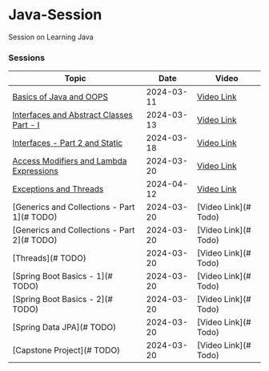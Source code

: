 # Java-Session
Session on Learning Java

### Sessions
| Topic                    | Date       | Video           |
|--------------------------|------------|-----------------|
| [Basics of Java and OOPS](https://github.com/khekrn/Java-Session/blob/main/lesson-1/notes/Notes.md)  | 2024-03-11 | [Video Link](https://drive.google.com/file/d/1fJ_YJqDxz5YnPBc1lfVf-rE7ukSOf79a/view?usp=sharing) |
| [Interfaces and Abstract Classes Part - I](https://github.com/khekrn/Java-Session/blob/main/lesson-2/notes/Notes.md)  | 2024-03-13 | [Video Link](https://drive.google.com/file/d/1sggrVnQdTw89S26YppQMn1HWaihEklg2/view?usp=sharing) |
| [Interfaces - Part 2 and Static](https://github.com/khekrn/Java-Session/blob/main/lesson-3/notes/Notes.md)  | 2024-03-18 | [Video Link](https://drive.google.com/file/d/1PrpEBxO2d0dv6z75VN_v3W17esAklpHI/view?usp=sharing) |
| [Access Modifiers and Lambda Expressions](https://github.com/khekrn/Java-Session/blob/main/lesson-4/notes/Notes.md)  | 2024-03-20 | [Video Link](https://drive.google.com/file/d/1QZEHJC8J5Wb92tOzy1os5mHZlSDMi6nG/view?usp=drive_link) |
| [Exceptions and Threads](https://github.com/khekrn/Java-Session/blob/main/lesson-5/notes/Notes.md)  | 2024-04-12 | [Video Link](https://drive.google.com/file/d/1glJ_eiMpVtztxB2cc_Dd4rbYCN2_9U8b/view?usp=sharing) |
| [Generics and Collections - Part 1](# TODO)  | 2024-03-20 | [Video Link](# Todo) |
| [Generics and Collections - Part 2](# TODO)  | 2024-03-20 | [Video Link](# Todo) |
| [Threads](# TODO)  | 2024-03-20 | [Video Link](# Todo) |
| [Spring Boot Basics - 1](# TODO)  | 2024-03-20 | [Video Link](# Todo) |
| [Spring Boot Basics - 2](# TODO)  | 2024-03-20 | [Video Link](# Todo) |
| [Spring Data JPA](# TODO)  | 2024-03-20 | [Video Link](# Todo) |
| [Capstone Project](# TODO)  | 2024-03-20 | [Video Link](# Todo) |

